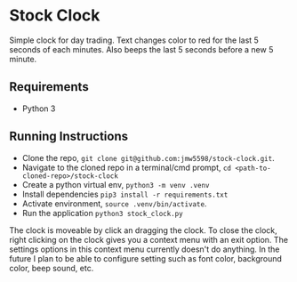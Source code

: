 # Stock Clock

Simple clock for day trading.  Text changes color to red for the last 5 seconds of each minutes.  Also beeps the last 5 seconds before a new 5 minute.

## Requirements

- Python 3

## Running Instructions

- Clone the repo, `git clone git@github.com:jmw5598/stock-clock.git`.
- Navigate to the cloned repo in a terminal/cmd prompt, `cd <path-to-cloned-repo>/stock-clock`
- Create a python virtual env, `python3 -m venv .venv`
- Install dependencies `pip3 install -r requirements.txt`
- Activate environment, `source .venv/bin/activate`.
- Run the application `python3 stock_clock.py`

The clock is moveable by click an dragging the clock. To close the clock, right clicking on the clock gives you a context menu with an exit option.  The settings options in this context menu currently doesn't do anything.  In the future I plan to be able to configure setting such as font color, background color, beep sound, etc.
